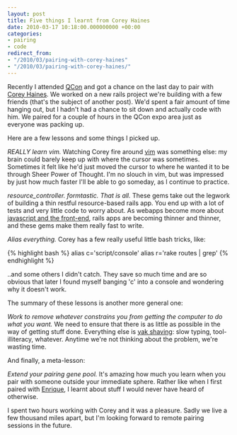 ```yaml
---
layout: post
title: Five things I learnt from Corey Haines
date: 2010-03-17 10:18:00.000000000 +00:00
categories:
- pairing
- code
redirect_from:
- "/2010/03/pairing-with-corey-haines"
- "/2010/03/pairing-with-corey-haines/"
---
```

Recently I attended [QCon](http://qconlondon.com) and got a chance on the last day to pair with [Corey Haines](http://coreyhaines.com). We worked on a new rails project we're building with a few friends (that's the subject of another post). We'd spent a fair amount of time hanging out, but I hadn't had a chance to sit down and actually code with him. We paired for a couple of hours in the QCon expo area just as everyone was packing up.

Here are a few lessons and some things I picked up.

*REALLY learn vim.* Watching Corey fire around [vim](http://vim.org) was something else: my brain could barely keep up with where the cursor was sometimes. Sometimes it felt like he'd just moved the cursor to where he wanted it to be through Sheer Power of Thought. I'm no slouch in vim, but was impressed by just how much faster I'll be able to go someday, as I continue to practice.

*resource_controller. formtastic. That is all.* These gems take out the legwork of building a thin restful resource-based rails app. You end up with a lot of tests and very little code to worry about. As webapps become more about [javascript and the front-end](/2009/12/rip-web-1-0/), rails apps are becoming thinner and thinner, and these gems make them really fast to write.

*Alias everything.* Corey has a few really useful little bash tricks, like:

{% highlight bash %}
alias c='script/console'
alias r='rake routes | grep'
{% endhighlight %}

..and some others I didn't catch. They save so much time and are so obvious that later I found myself banging 'c' into a console and wondering why it doesn't work. 

The summary of these lessons is another more general one:

*Work to remove whatever constrains you from getting the computer to do what you want.* We need to ensure that there is as little as possible in the way of getting stuff done. Everything else is [yak shaving](http://en.wikpedia.org/wiki/Yak_Shaving): slow typing, tool-illiteracy, whatever. Anytime we're not thinking about the problem, we're wasting time.

And finally, a meta-lesson:

*Extend your pairing gene pool.* It's amazing how much you learn when you pair with someone outside your immediate sphere. Rather like when I first paired with [Enrique](http://blog.nexwerk.com), I learnt about stuff I would never have heard of otherwise. 

I spent two hours working with Corey and it was a pleasure. Sadly we live a few thousand miles apart, but I'm looking forward to remote pairing sessions in the future.
